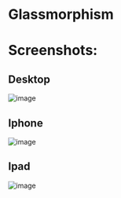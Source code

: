 # Glassmorphism
# Screenshots:
## Desktop
![image](https://github.com/Regularname11/web_dev/assets/78084972/dd59b858-368e-4c36-9a9a-f461319d02db)

## Iphone
![image](https://github.com/Regularname11/web_dev/assets/78084972/5bc7850f-d995-4293-8e40-bfaa3a1e297c)

## Ipad
![image](https://github.com/Regularname11/web_dev/assets/78084972/59167a31-0d95-4dbc-8f10-12e9cb28647e)
